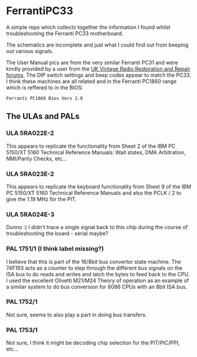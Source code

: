 # FerrantiPC33

A simple repo which collects together the information I found whilst troubleshooting the Ferranti PC33 motherboard.

The schematics are incomplete and just what I could find out from beeping out various signals.

The User Manual pics are from the very similar Ferranti PC31 and were kindly provided by a user from the [UK Vintage Radio Restoration and Repair forums](https://www.vintage-radio.net/forum/index.phpfrom). The DIP switch settings and beep codes appear to match the PC33. I think these machines are all related and in the Ferranti PC1860 range which is reffered to in the BIOS:

``Ferranti PC1860 Bios Vers 2.0``

## The ULAs and PALs

### ULA 5RA022E-2
This appears to replicate the functionality from Sheet 2 of the IBM PC 5150/XT 5160 Technical Reference Manuals: Wait states, DMA Arbitration, NMI/Parity Checks, etc...

### ULA 5RA023E-2
This appears to replicate the keyboard functionality from Sheet 9 of the IBM PC 5150/XT 5160 Technical Reference Manuals and also the PCLK / 2 to give the 1.19 MHz for the PIT.

### ULA 5RA024E-3
Dunno :) I didn't trace a single signal back to this chip during the course of troubleshooting the board - serial maybe?

### PAL 1751/1 (I think label missing?)
I believe that this is part of the 16/8bit bus convertor state machine. The 74F193 acts as a counter to step through the different bus signals on the ISA bus to do reads and writes and latch the bytes to feed back to the CPU. I used the excellent Olivetti M21/M24 Theory of operation as an example of a similar system to do bus conversion for 8086 CPUs with an 8bit ISA bus.

### PAL 1752/1
Not sure, seems to also play a part in doing bus transfers.

### PAL 1753/1
Not sure, I think it might be decoding chip selection for the PIT/PIC/PPI, etc...

